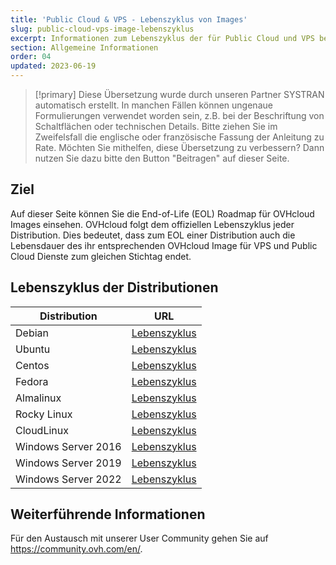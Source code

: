 ```yaml
---
title: 'Public Cloud & VPS - Lebenszyklus von Images'
slug: public-cloud-vps-image-lebenszyklus
excerpt: Informationen zum Lebenszyklus der für Public Cloud und VPS bereitgestellten Images
section: Allgemeine Informationen
order: 04
updated: 2023-06-19
---
```


> [!primary]
> Diese Übersetzung wurde durch unseren Partner SYSTRAN automatisch erstellt. In manchen Fällen können ungenaue Formulierungen verwendet worden sein, z.B. bei der Beschriftung von Schaltflächen oder technischen Details. Bitte ziehen Sie im Zweifelsfall die englische oder französische Fassung der Anleitung zu Rate. Möchten Sie mithelfen, diese Übersetzung zu verbessern? Dann nutzen Sie dazu bitte den Button "Beitragen" auf dieser Seite.
>

## Ziel

Auf dieser Seite können Sie die End-of-Life (EOL) Roadmap für OVHcloud Images einsehen. OVHcloud folgt dem offiziellen Lebenszyklus jeder Distribution. Dies bedeutet, dass zum EOL einer Distribution auch die Lebensdauer des ihr entsprechenden OVHcloud Image für VPS und Public Cloud Dienste zum gleichen Stichtag endet.

## Lebenszyklus der Distributionen

| Distribution                  | URL                                                                                       |
| ----------------------------- | ----------------------------------------------------------------------------------------- |
| Debian                        | [Lebenszyklus](https://wiki.debian.org/DebianReleases)                                      |
| Ubuntu                        | [Lebenszyklus](https://wiki.ubuntu.com/Releases)                                            |
| Centos                        | [Lebenszyklus](https://wiki.centos.org/About/Product)                                       |
| Fedora                        | [Lebenszyklus](https://fedoraproject.org/wiki/Fedora_Release_Life_Cycle)                    |
| Almalinux                     | [Lebenszyklus](https://wiki.almalinux.org/release-notes/)                                   |
| Rocky Linux                   | [Lebenszyklus](https://wiki.rockylinux.org/rocky/version/)                                  |
| CloudLinux                    | [Lebenszyklus](https://docs.cloudlinux.com/introduction/#cloudlinux-os-life-cycle)          |
| Windows Server 2016           | [Lebenszyklus](https://docs.microsoft.com/en-us/lifecycle/products/windows-server-2016)     |
| Windows Server 2019           | [Lebenszyklus](https://docs.microsoft.com/en-us/lifecycle/products/windows-server-2019)     |
| Windows Server 2022           | [Lebenszyklus](https://docs.microsoft.com/en-us/lifecycle/products/windows-server-2022)     |

## Weiterführende Informationen

Für den Austausch mit unserer User Community gehen Sie auf <https://community.ovh.com/en/>.
